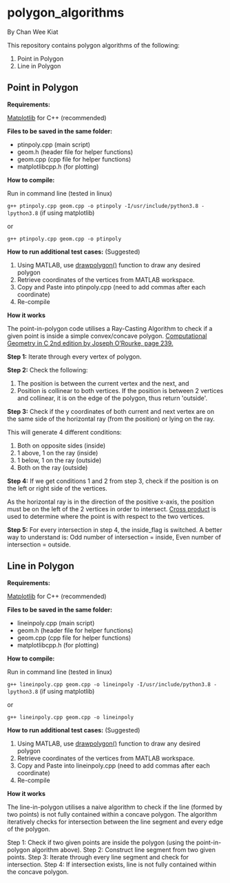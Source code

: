 # polygon_algorithms
By Chan Wee Kiat

This repository contains polygon algorithms of the following:

1. Point in Polygon
2. Line in Polygon

## Point in Polygon 

**Requirements:**

[Matplotlib](https://github.com/lava/matplotlib-cpp) for C++ (recommended)

**Files to be saved in the same folder:**

* ptinpoly.cpp (main script)
* geom.h (header file for helper functions)
* geom.cpp (cpp file for helper functions)
* matplotlibcpp.h (for plotting)

**How to compile:**

Run in command line (tested in linux)

`g++ ptinpoly.cpp geom.cpp -o ptinpoly -I/usr/include/python3.8 -lpython3.8`  (if using matplotlib)

or 

`g++ ptinpoly.cpp geom.cpp -o ptinpoly`

**How to run additional test cases:** (Suggested)

1. Using MATLAB, use [drawpolygon()](https://www.mathworks.com/help/images/ref/drawpolygon.html) function to draw any desired polygon 
2. Retrieve coordinates of the vertices from MATLAB workspace.
3. Copy and Paste into ptinpoly.cpp (need to add commas after each coordinate)
4. Re-compile

**How it works**

The point-in-polygon code utilises a Ray-Casting Algorithm to check if a given point is inside a simple convex/concave polygon. [Computational Geometry in C 2nd edition by Joseph O’Rourke, page 239.](https://github.com/sarcilav/analisis-numerico/blob/master/doc/Computational%20Geometry%20In%20C%202nd%20ed.%20-%20J.%20O%27Rourke%20(1997)%20WW.pdf)

**Step 1:** Iterate through every vertex of polygon. 

**Step 2:** Check the following:

1. The position is between the current vertex and the next, and 
2. Position is collinear to both vertices. 
If the position is between 2 vertices and collinear, it is on the edge of the polygon, thus return 'outside'. 

**Step 3:** Check if the y coordinates of both current and next vertex are on the same side of the horizontal ray (from the position) or lying on the ray. 

This will generate 4 different conditions:
1. Both on opposite sides (inside)
2. 1 above, 1 on the ray (inside)
3. 1 below, 1 on the ray (outside)
4. Both on the ray (outside)
    
**Step 4:** If we get conditions 1 and 2 from step 3, check if the position is on the left or right side of the vertices. 

As the horizontal ray is in the direction of the positive x-axis, the position must be on the left of the 2 vertices in order to intersect. [Cross product](https://www.geeksforgeeks.org/direction-point-line-segment/) is used to determine where the point is with respect to the two vertices. 

**Step 5:** For every intersection in step 4, the inside_flag is switched. A better way to understand is: Odd number of intersection = inside, Even number of intersection = outside.

## Line in Polygon 

**Requirements:**

[Matplotlib](https://github.com/lava/matplotlib-cpp) for C++ (recommended)

**Files to be saved in the same folder:**
* lineinpoly.cpp (main script)
* geom.h (header file for helper functions)
* geom.cpp (cpp file for helper functions)
* matplotlibcpp.h (for plotting)

**How to compile:**

Run in command line (tested in linux)

`g++ lineinpoly.cpp geom.cpp -o lineinpoly -I/usr/include/python3.8 -lpython3.8` (if using matplotlib)

or 

`g++ lineinpoly.cpp geom.cpp -o lineinpoly`

**How to run additional test cases:** (Suggested)

1. Using MATLAB, use [drawpolygon()](https://www.mathworks.com/help/images/ref/drawpolygon.html) function to draw any desired polygon 
2. Retrieve coordinates of the vertices from MATLAB workspace.
3. Copy and Paste into lineinpoly.cpp (need to add commas after each coordinate)
4. Re-compile

**How it works**

The line-in-polygon utilises a naive algorithm to check if the line (formed by two points) is not fully contained within a concave polygon. The algorithm iteratively checks for intersection between the line segment and every edge of the polygon. 

Step 1: Check if two given points are inside the polygon (using the point-in-polygon algorithm above). 
Step 2: Construct line segment from two given points.
Step 3: Iterate through every line segment and check for intersection. 
Step 4: If intersection exists, line is not fully contained within the concave polygon. 






